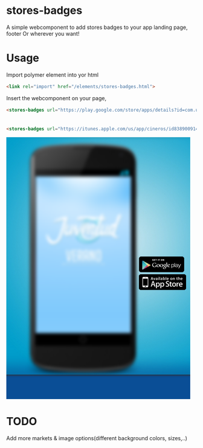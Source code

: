 stores-badges
=============

A simple webcomponent to add stores badges to your app landing page, footer Or wherever you want!

Usage
=====

Import polymer element into yor html

```html
<link rel="import" href="/elements/stores-badges.html">
```

Insert the webcomponent on your page,

```html
<stores-badges url="https://play.google.com/store/apps/details?id=com.urucas.cineros" market="android"></stores-badges>


<stores-badges url="https://itunes.apple.com/us/app/cineros/id838900914?ls=1&mt=8" market="ios"></stores-badges>
```

<img src="https://raw.githubusercontent.com/Urucas/stores-badges/master/screen.png" />

TODO
==== 
Add more markets & image options(different background colors, sizes,..)


